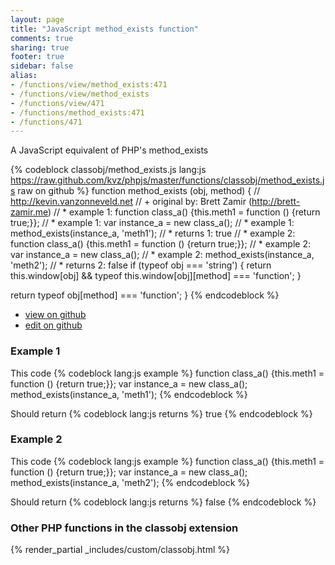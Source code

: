 ```yaml
---
layout: page
title: "JavaScript method_exists function"
comments: true
sharing: true
footer: true
sidebar: false
alias:
- /functions/view/method_exists:471
- /functions/view/method_exists
- /functions/view/471
- /functions/method_exists:471
- /functions/471
---
```

<!-- Generated by Rakefile:build -->
A JavaScript equivalent of PHP's method_exists

{% codeblock classobj/method_exists.js lang:js https://raw.github.com/kvz/phpjs/master/functions/classobj/method_exists.js raw on github %}
function method_exists (obj, method) {
  // http://kevin.vanzonneveld.net
  // +   original by: Brett Zamir (http://brett-zamir.me)
  // *     example 1: function class_a() {this.meth1 = function () {return true;}};
  // *     example 1: var instance_a = new class_a();
  // *     example 1: method_exists(instance_a, 'meth1');
  // *     returns 1: true
  // *     example 2: function class_a() {this.meth1 = function () {return true;}};
  // *     example 2: var instance_a = new class_a();
  // *     example 2: method_exists(instance_a, 'meth2');
  // *     returns 2: false
  if (typeof obj === 'string') {
    return this.window[obj] && typeof this.window[obj][method] === 'function';
  }

  return typeof obj[method] === 'function';
}
{% endcodeblock %}

 - [view on github](https://github.com/kvz/phpjs/blob/master/functions/classobj/method_exists.js)
 - [edit on github](https://github.com/kvz/phpjs/edit/master/functions/classobj/method_exists.js)

### Example 1
This code
{% codeblock lang:js example %}
function class_a() {this.meth1 = function () {return true;}};
var instance_a = new class_a();
method_exists(instance_a, 'meth1');
{% endcodeblock %}

Should return
{% codeblock lang:js returns %}
true
{% endcodeblock %}

### Example 2
This code
{% codeblock lang:js example %}
function class_a() {this.meth1 = function () {return true;}};
var instance_a = new class_a();
method_exists(instance_a, 'meth2');
{% endcodeblock %}

Should return
{% codeblock lang:js returns %}
false
{% endcodeblock %}


### Other PHP functions in the classobj extension
{% render_partial _includes/custom/classobj.html %}
